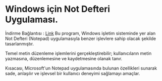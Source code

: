 # Windows için Not Defteri Uygulaması.

İndirme Bağlantısı : [Link](https://drive.google.com/file/d/19xz4V5cZLAH5X_1mLLTVrNZ8jSHvW-AV/view)
Bu program, Windows işletim sisteminde yer alan Not Defteri (Notepad) uygulamasıyla benzer işlevlere sahip olacak şekilde tasarlanmıştır.

Temel metin düzenleme işlemlerini gerçekleştirebilir; kullanıcıların metin yazmasına, düzenlemesine ve kaydetmesine olanak tanır.

Kısacası, Microsoft'un Notepad uygulamasında bulunan özellikleri sunarak sade, anlaşılır ve işlevsel bir kullanıcı deneyimi sağlamayı amaçlar.
